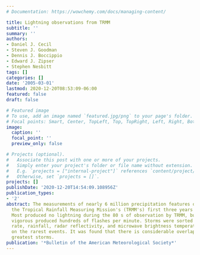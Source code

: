 ```yaml
---
# Documentation: https://wowchemy.com/docs/managing-content/

title: Lightning observations from TRMM
subtitle: ''
summary: ''
authors:
- Daniel J. Cecil
- Steven J. Goodman
- Dennis J. Boccippio
- Edward J. Zipser
- Stephen Nesbitt
tags: []
categories: []
date: '2005-03-01'
lastmod: 2020-12-20T08:53:09-06:00
featured: false
draft: false

# Featured image
# To use, add an image named `featured.jpg/png` to your page's folder.
# Focal points: Smart, Center, TopLeft, Top, TopRight, Left, Right, BottomLeft, Bottom, BottomRight.
image:
  caption: ''
  focal_point: ''
  preview_only: false

# Projects (optional).
#   Associate this post with one or more of your projects.
#   Simply enter your project's folder or file name without extension.
#   E.g. `projects = ["internal-project"]` references `content/project/deep-learning/index.md`.
#   Otherwise, set `projects = []`.
projects: []
publishDate: '2020-12-20T14:54:09.108956Z'
publication_types:
- '2'
abstract: The measurements of nearly 6 million precipitation features observed during
  the Tropical Rainfall Measuring Mission's (TRMM's) first three years were examined.
  Most produced no lightning during the 80 s of observation by TRMM, but the most
  vigorous produced hundreds of flashes per minute. Storms were sorted by size, flash
  rate, rainfall, radar reflectivity, and microwave brightness temperature, with emphasis
  on the rarest events. It was found that there is considerable overlap between the
  greatest storms.
publication: '*Bulletin of the American Meteorological Society*'
---
```

